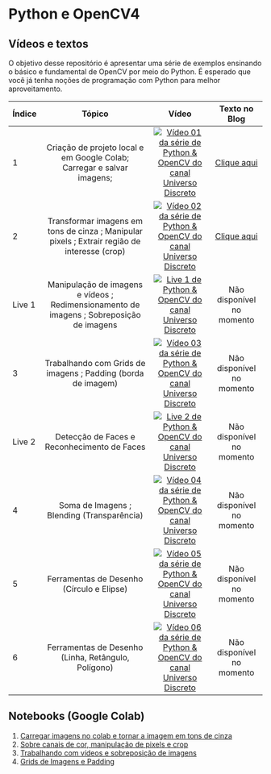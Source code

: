 # Python e OpenCV4

## Vídeos e textos

O objetivo desse repositório é apresentar uma série de exemplos ensinando o básico e fundamental de OpenCV por meio do Python. É esperado que você já tenha noções de programação com Python para melhor aproveitamento.

| Índice | Tópico                               | Vídeo | Texto no Blog | 
| -------|:------------------------------------:|:------:|:------------:|
| 1      | Criação de projeto local e em Google Colab; Carregar e salvar imagens; | [![Vídeo 01 da série de Python & OpenCV do canal Universo Discreto](https://img.youtube.com/vi/oAH_GJclePY/mqdefault.jpg)](http://www.youtube.com/watch?v=oAH_GJclePY) | [Clique aqui](https://universodiscreto.com/2020/02/13/instalando-e-criando-seu-primeiro-projeto-python-e-opencv4-00/)|
| 2      | Transformar imagens em tons de cinza ; Manipular pixels ; Extrair região de interesse (crop) | [![Vídeo 02 da série de Python & OpenCV do canal Universo Discreto](https://img.youtube.com/vi/mW-PmvvzXP8/mqdefault.jpg)](http://www.youtube.com/watch?v=mW-PmvvzXP8) | [Clique aqui](https://universodiscreto.com/2020/02/16/operacoes-basicas-envolvendo-imagens-python-e-opencv4-01/)|
| Live 1 | Manipulação de imagens e vídeos ; Redimensionamento de imagens ; Sobreposição de imagens | [![Live 1 de Python & OpenCV do canal Universo Discreto](https://img.youtube.com/vi/8TOH40sq-C0/mqdefault.jpg)](http://www.youtube.com/watch?v=8TOH40sq-C0) | Não disponível no momento  |
| 3      | Trabalhando com Grids de imagens ; Padding (borda de imagem) | [![Vídeo 03 da série de Python & OpenCV do canal Universo Discreto](https://img.youtube.com/vi/U35qns3LvvI/mqdefault.jpg)](https://www.youtube.com/watch?v=U35qns3LvvI) | Não disponível no momento |
| Live 2 | Detecção de Faces e Reconhecimento de Faces | [![Live 2 de Python & OpenCV do canal Universo Discreto](https://img.youtube.com/vi/t9Et8YwKHgU/mqdefault.jpg)](https://www.youtube.com/watch?v=t9Et8YwKHgU) | Não disponível no momento  |
| 4      | Soma de Imagens ; Blending (Transparência) | [![Vídeo 04 da série de Python & OpenCV do canal Universo Discreto](https://img.youtube.com/vi/60k962jJAmE/mqdefault.jpg)](http://www.youtube.com/watch?v=60k962jJAmE) | Não disponível no momento |
| 5      | Ferramentas de Desenho (Círculo e Elipse) | [![Vídeo 05 da série de Python & OpenCV do canal Universo Discreto](https://img.youtube.com/vi/A652qZ9r9GY/mqdefault.jpg)](http://www.youtube.com/watch?v=A652qZ9r9GY) | Não disponível no momento |
| 6      | Ferramentas de Desenho (Linha, Retângulo, Polígono) | [![Vídeo 06 da série de Python & OpenCV do canal Universo Discreto](https://img.youtube.com/vi/LUICgtok8QE/mqdefault.jpg)](http://www.youtube.com/watch?v=LUICgtok8QE) | Não disponível no momento |

## Notebooks (Google Colab)

1. [Carregar imagens no colab e tornar a imagem em tons de cinza](https://colab.research.google.com/drive/12F30VRoCQnNEowMZDtymmh8aNIK5LMq7)
2. [Sobre canais de cor, manipulação de pixels e crop](https://colab.research.google.com/drive/18DTjxpA5ahDaBZUWxkSUu6ZgkqvdkFt0)
3. [Trabalhando com vídeos e sobreposição de imagens](https://colab.research.google.com/drive/1sQAxhv5nIWDvwt82osa2x41zVtUFyx1O)
4. [Grids de Imagens e Padding](https://colab.research.google.com/drive/11fEJgRn8-qx6lWH9Ewj7A0Dzt14k4PUr?authuser=1#scrollTo=JYiG-v-a1nMA)
